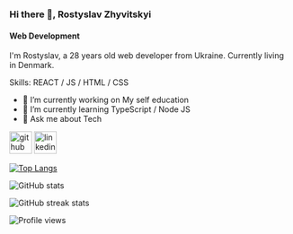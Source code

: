 ### Hi there 👋, Rostyslav Zhyvitskyi
#### Web Development
I'm Rostyslav, a 28 years old web developer from Ukraine. Currently living in Denmark.

Skills: REACT / JS / HTML / CSS

- 🔭 I’m currently working on My self education 
- 🌱 I’m currently learning TypeScript / Node JS 
- 💬 Ask me about Tech 


[<img src='https://cdn.jsdelivr.net/npm/simple-icons@3.0.1/icons/github.svg' alt='github' height='40'>](https://github.com/RZhyvitskyi)  [<img src='https://cdn.jsdelivr.net/npm/simple-icons@3.0.1/icons/linkedin.svg' alt='linkedin' height='40'>](https://www.linkedin.com/in/https://www.linkedin.com/in/rostyslav-zhyvitskyi-02b42695//)  

[![Top Langs](https://github-readme-stats.vercel.app/api/top-langs/?username=RZhyvitskyi)](https://github.com/anuraghazra/github-readme-stats)

![GitHub stats](https://github-readme-stats.vercel.app/api?username=RZhyvitskyi&show_icons=true)  

![GitHub streak stats](https://github-readme-streak-stats.herokuapp.com/?user=RZhyvitskyi)  

![Profile views](https://gpvc.arturio.dev/RZhyvitskyi)  
